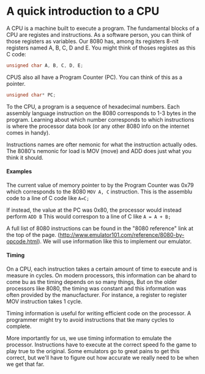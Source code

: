 # A quick introduction to a CPU

A CPU is a machine built to execute a program. The fundamental blocks of a CPU are registes and instructions. As a software person, you can think of those registers as variables. Our 8080 has, among its registers 8-nit registers named A, B, C, D and E. You might think of thoses registes as this C code: 

```c
unsigned char A, B, C, D, E; 
```
CPUS also all have a Program Counter (PC). You can think of this as a pointer.

```c 
unsigned char* PC;
```

To the CPU, a program is a sequence of hexadecimal numbers. Each assembly language instruction on the 8080 corresponds to 1-3 bytes in the program. Learning about which number corresponds to which instructions is where the processor data book (or any other 8080 info on the internet comes in handy).

Instructions names are ofter nemonic for what the instruction actually odes. The 8080's nemonic for load is MOV (move) and ADD does just what you think it should. 

#### Examples

The current value of memory pointer to by the Program Counter was 0x79 which corresponds to the 8080 `MOV A, C` instruction. This is the assemblu code to a line of C code like `A=C;`

If instead, the value at the PC was 0x80, the processor would instead perform `ADD B` This would correspon to a line of C like `A = A + B;`

A full list of 8080 instructions can be found in the "8080 reference" link at the top of the page. (http://www.emulator101.com/reference/8080-by-opcode.html). We will use information like this to implement our emulator.

#### Timing 

On a CPU, each instruction takes a certain amount of time to execute and is measure in cycles. On modern processors, this information can be ahard to come bu as the timing depends on so many things, But on the older processors like 8080, the timing was constant and this information was often provided by the manucfacturer. For instance, a register to register MOV instruction takes 1 cycle.

Timing information is useful for writing efficient code on the processor. A programmer might try to avoid instructions that tke many cycles to complete. 

More importantly for us, we use timing information to emulate the processor. Instructions have to execute at the correct speed fo the game to play true to the original. Some emulators go to great pains to get this correct, but we'll have to figure out how accurate we really need to be when we get that far. 
